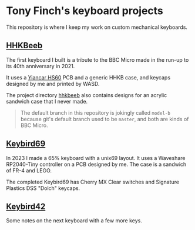 Tony Finch's keyboard projects
==============================

This repository is where I keep my work on custom mechanical
keyboards.


[HHKBeeb](./hhkbeeb/)
---------

The first keyboard I built is a tribute to the BBC Micro made in the
run-up to its 40th anniversary in 2021.

It uses a [Yiancar HS60](https://yiancar-designs.com/portfolio/337/)
PCB and a generic HHKB case, and keycaps designed by me and printed by
WASD.

The project directory [hhkbeeb](./hhkbeeb/) also contains designs for
an acrylic sandwich case that I never made.

> The default branch in this repository is jokingly called `model-b`
> because git's default branch used to be `master`, and both are kinds
> of BBC Micro.


[Keybird69](./keybird69/)
-----------

In 2023 I made a 65% keyboard with a unix69 layout. It uses a
Waveshare RP2040-Tiny controller on a PCB designed by me. The case is
a sandwich of FR-4 and LEGO.

The completed Keybird69 has Cherry MX Clear switches and Signature
Plastics DSS "Dolch" keycaps.


[Keybird42](./keybird42/)
-----------

Some notes on the next keyboard with a few more keys.
